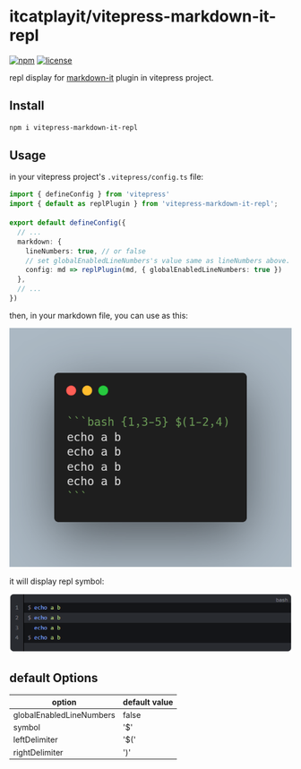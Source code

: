 # itcatplayit/vitepress-markdown-it-repl

[![npm](https://badgen.net/npm/v/vitepress-markdown-it-repl)](https://www.npmjs.com/package/vitepress-markdown-it-repl)
[![license](https://badgen.net/github/license/itcatplayit/vitepress-markdown-it-repl)](https://github.com/itcatplayit/vitepress-markdown-it-repl/blob/main/LICENSE)

repl display for [markdown-it](https://github.com/itcatplayit/vitepress-markdown-it-repl) plugin in vitepress project.

## Install

```sh
npm i vitepress-markdown-it-repl
```

## Usage

in your vitepress project's `.vitepress/config.ts` file:

```ts
import { defineConfig } from 'vitepress'
import { default as replPlugin } from 'vitepress-markdown-it-repl';

export default defineConfig({
  // ...
  markdown: {
    lineNumbers: true, // or false
    // set globalEnabledLineNumbers's value same as lineNumbers above.
    config: md => replPlugin(md, { globalEnabledLineNumbers: true })
  },
  // ...
})
```

then, in your markdown file, you can use as this:

![](./assets/code.png)

it will display repl symbol:

![](./assets/display.png)

## default Options

| option                   | default value |
| -----                    | ------        |
| globalEnabledLineNumbers | false         |
| symbol                   | '$'           |
| leftDelimiter            | '$('          |
| rightDelimiter           | ')'           |
